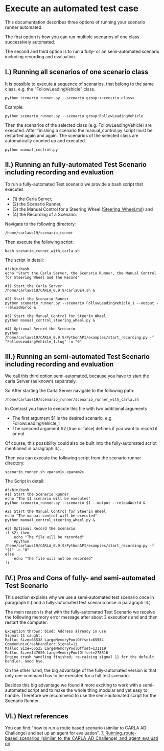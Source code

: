 # Execute an automated test case

This documentation describes three options of running your scenario runner automated.

The first option is how you can run multiple scenarios of one class successively automated. 

The second and third option is to run a fully- or an semi-automated scenario including recording and evaluation.

## I.)  Running all scenarios of one scenario class
It is possible to execute a sequence of scenarios, that belong to the same class, e.g. the "FollowLeadingVehicle" class.

```
python scenario_runner.py --scenario group:<scenario-class>
```

Example:
```
python scenario_runner.py --scenario group:FollowLeadingVehicle
```

Then the scenarios of the selected class (e.g. FollowLeadingVehicle) are executed. After finishing a scenario the manual_control.py script must be restarted again and again. The scenarios of the selected class are automatically counted up and executed.

```
python manual_control.py
```

## II.) Running an fully-automated Test Scenario including recording and evaluation
To run a fully-automated Test scenario we provide a bash script that executes 
- (1) the Carla Server, 
- (2) the Scenario Runner,
- (3) the Manual Control for a Steering Wheel ([Steering_Wheel.md](Steering_Wheel.md)) and
- (4) the Recording of a Scenario.

Navigate to the following directory: 
```
/home/carlaws19/scenario_runner
```
Then execute the following script:
```
bash scenario_runner_with_carla.sh
```

The script in detail:
```
#!/bin/bash
echo "Start the Carla Server, the Scenario Runner, the Manual Control for Steering Wheel and the Record"

#1) Start the Carla Server
/home/carlaws19/CARLA_0.9.9/CarlaUE4.sh &

#2) Start the Scenario Runner
python scenario_runner.py --scenario FollowLeadingVehicle_1 --output --reloadWorld &

#3) Start the Manual Control for Steerin Wheel
python manual_control_steering_wheel.py &

#4) Optional Record the Scenario
python /home/carlaws19/CARLA_0.9.9/PythonAPI/examples/start_recording.py -f "FollowLeadingVehicle_1.log" -n "0"
```


## III.) Running an semi-automated Test Scenario including recording and evaluation
We call this third option semi-automated, because you have to start the carla Server (as known) separately.

So After starting the Carla Server navigate to the following path:
```
/home/carlaws19/scenario_runner/scenario_runner_with_carla.sh
```
In Contrast you have to execute this file with two additional arguments
- The first argument $1 is the desired scenario, e.g. FollowLeadingVehicle_1
- The scecond argument $2 (true or false) defines if you want to record it or not

Of course, this possibility could also be built into the fully-automated script mentioned in paragraph II.).

Then you can execute the following script from the scenario runner directory:
```
scenario_runner.sh <param1> <param2>
```

The Script in detail:
```
#!/bin/bash
#1) Start the Scenario Runner
echo "The $1 scenario will be executed"
python scenario_runner.py --scenario $1 --output --reloadWorld &

#2) Start the Manual Control for Steerin Wheel
echo "The manual control will be executed"
python manual_control_steering_wheel.py &

#3) Optional Record the Scenario
if $2; then
    echo "The file will be recorded"
    #python /home/carlaws19/CARLA_0.9.9/PythonAPI/examples/start_recording.py -f "$1" -n "0"
else
    echo "The file will not be recorded"
fi
```


## IV.) Pros and Cons of fully- and semi-automated Test Scenario
This section explains why we use a semi-automated test scenario once in paragraph II.) and a fully-automated test scenario once in paragraph III.)

The main reason is that with the fully-automated Test Scenario we receive the following memory error message after about 3 executions and and then restart the computer:

```
Exception thrown: bind: Address already in use
Signal 11 caught.
Malloc Size=65538 LargeMemoryPoolOffset=65554 
CommonUnixCrashHandler: Signal=11
Malloc Size=65535 LargeMemoryPoolOffset=131119 
Malloc Size=147680 LargeMemoryPoolOffset=278816 
Engine crash handling finished; re-raising signal 11 for the default handler. Good bye.
```

On the other hand, the big advantage of the fully-automated version is that only one command has to be executed for a full test scenario.

Besides this big advantage we found it more exciting to work with a semi-automated script and to make the whole thing modular and yet easy to handle. Therefore we recommend to use the semi-automated script for the Scenario Runner. 


## VI.) Next references
You can find "how to run a route based scenario (similar to CARLA AD Challenge) and set up an agent for evaluation".
[7. Running_route-based_scenarios_(similar_to_the_CARLA_AD_Challenge)_and_agent_evaluation](Running_route-based_scenarios_(similar_to_the_CARLA_AD_Challenge)_and_agent_evaluation.md)